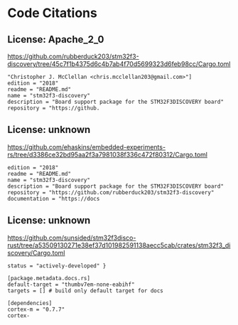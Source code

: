 # Code Citations

## License: Apache_2_0
https://github.com/rubberduck203/stm32f3-discovery/tree/45c7f1b4375d6c4b7ab4f70d5699323d6feb98cc/Cargo.toml

```
"Christopher J. McClellan <chris.mcclellan203@gmail.com>"]
edition = "2018"
readme = "README.md"
name = "stm32f3-discovery"
description = "Board support package for the STM32F3DISCOVERY board"
repository = "https://github.
```


## License: unknown
https://github.com/ehaskins/embedded-experiments-rs/tree/d3386ce32bd95aa2f3a7981038f336c472f80312/Cargo.toml

```
edition = "2018"
readme = "README.md"
name = "stm32f3-discovery"
description = "Board support package for the STM32F3DISCOVERY board"
repository = "https://github.com/rubberduck203/stm32f3-discovery"
documentation = "https://docs
```


## License: unknown
https://github.com/sunsided/stm32f3disco-rust/tree/a53509130271e38ef37d101982591138aecc5cab/crates/stm32f3_discovery/Cargo.toml

```
status = "actively-developed" }

[package.metadata.docs.rs]
default-target = "thumbv7em-none-eabihf"
targets = [] # build only default target for docs

[dependencies]
cortex-m = "0.7.7"
cortex-
```

